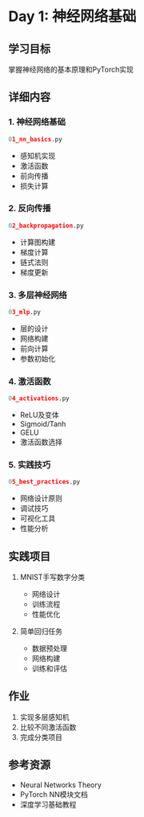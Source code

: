 # Day 1: 神经网络基础

## 学习目标
掌握神经网络的基本原理和PyTorch实现

## 详细内容

### 1. 神经网络基础
```python
01_nn_basics.py
```
- 感知机实现
- 激活函数
- 前向传播
- 损失计算

### 2. 反向传播
```python
02_backpropagation.py
```
- 计算图构建
- 梯度计算
- 链式法则
- 梯度更新

### 3. 多层神经网络
```python
03_mlp.py
```
- 层的设计
- 网络构建
- 前向计算
- 参数初始化

### 4. 激活函数
```python
04_activations.py
```
- ReLU及变体
- Sigmoid/Tanh
- GELU
- 激活函数选择

### 5. 实践技巧
```python
05_best_practices.py
```
- 网络设计原则
- 调试技巧
- 可视化工具
- 性能分析

## 实践项目
1. MNIST手写数字分类
   - 网络设计
   - 训练流程
   - 性能优化

2. 简单回归任务
   - 数据预处理
   - 网络构建
   - 训练和评估

## 作业
1. 实现多层感知机
2. 比较不同激活函数
3. 完成分类项目

## 参考资源
- Neural Networks Theory
- PyTorch NN模块文档
- 深度学习基础教程
